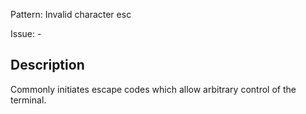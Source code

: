 Pattern: Invalid character esc

Issue: -

## Description

Commonly initiates escape codes which allow arbitrary control of the terminal.
